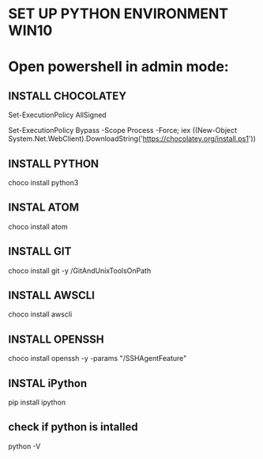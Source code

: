 # SET UP PYTHON ENVIRONMENT WIN10

# Open powershell in admin mode:

## INSTALL CHOCOLATEY


Set-ExecutionPolicy AllSigned

Set-ExecutionPolicy Bypass -Scope Process -Force; iex ((New-Object System.Net.WebClient).DownloadString('https://chocolatey.org/install.ps1'))


## INSTALL PYTHON

choco install python3

## INSTAL ATOM

choco install atom

## INSTALL GIT

choco install git -y /GitAndUnixToolsOnPath

## INSTALL AWSCLI

choco install awscli

## INSTALL OPENSSH

choco install openssh -y -params "/SSHAgentFeature"

## INSTAL iPython

pip install ipython

## check if python is intalled
python -V
